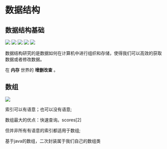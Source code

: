 # 数据结构
## 数据结构基础
![](https://cdn.jsdelivr.net/gh/tyraelHqy/cloudimg@master/img/20200817180939.png)
![](https://cdn.jsdelivr.net/gh/tyraelHqy/cloudimg@master/img/20200817181008.png)
![](https://cdn.jsdelivr.net/gh/tyraelHqy/cloudimg@master/img/20200817181112.png)
![](https://cdn.jsdelivr.net/gh/tyraelHqy/cloudimg@master/img/20200817181222.png)
![](https://cdn.jsdelivr.net/gh/tyraelHqy/cloudimg@master/img/20200817181316.png)

数据结构研究的是数据如何在计算机中进行组织和存储，使得我们可以高效的获取数据或者修改数据。

在 **内存** 世界的 **增删改查** 。

## 数组
![](https://cdn.jsdelivr.net/gh/tyraelHqy/cloudimg@master/img/20200820193405.png)

索引可以有语意；也可以没有语意;

数组最大的优点：快速查询。scores[2]

但并非所有有语意的索引都适用于数组;

基于java的数组，二次封装属于我们自己的数组类